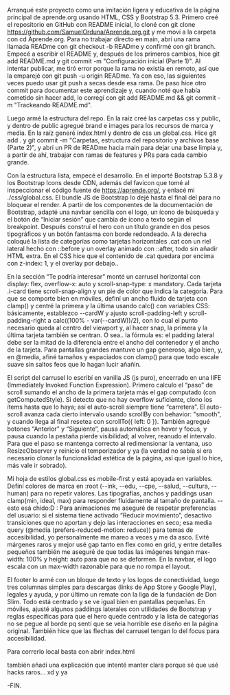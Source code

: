 Arranqué este proyecto como una imitación ligera y educativa de la página principal de aprende.org usando HTML, CSS y Bootstrap 5.3. Primero creé el repositorio en GitHub con README inicial, lo cloné con git clone https://github.com/SamuelOrduna/Aprende.org.git y me moví a la carpeta con cd Aprende.org. Para no trabajar directo en main, abrí una rama llamada READme con git checkout -b READme y confirmé con git branch. Empecé a escribir el README y, después de los primeros cambios, hice git add README.md y git commit -m "Configuración inicial (Parte 1)". Al intentar publicar, me tiró error porque la rama no existía en remoto, así que la emparejé con git push -u origin READme. Ya con eso, las siguientes veces puedo usar git push a secas desde esa rama. De paso hice otro commit para documentar este aprendizaje y, cuando noté que había cometido sin hacer add, lo corregí con git add README.md && git commit -m "Trackeando README.md".

Luego armé la estructura del repo. En la raíz creé las carpetas css y public, y dentro de public agregué brand e images para los recursos de marca y media. En la raíz generé index.html y dentro de css un global.css. Hice git add . y git commit -m "Carpetas, estructura del repositorio y archivos base (Parte 2)", y abrí un PR de READme hacia main para dejar una base limpia y, a partir de ahí, trabajar con ramas de features y PRs para cada cambio grande.

Con la estructura lista, empecé el desarrollo. En el <head> importé Bootstrap 5.3.8 y los Bootstrap Icons desde CDN, además del favicon que tomé al inspeccionar el código fuente de https://aprende.org/, y enlacé mi ./css/global.css. El bundle JS de Bootstrap lo dejé hasta el final del <body> para no bloquear el render. A partir de los componentes de la documentación de Bootstrap, adapté una navbar sencilla con el logo, un ícono de búsqueda y el botón de “Iniciar sesión” que cambia de ícono a texto según el breakpoint. Después construí el hero con un título grande en dos pesos tipográficos y un botón fantasma con borde redondeado. A la derecha coloqué la lista de categorías como tarjetas horizontales .cat con un riel lateral hecho con ::before y un overlay animado con ::after, todo sin añadir HTML extra. En el CSS hice que el contenido de .cat quedara por encima con z-index: 1, y el overlay por debajo..

En la sección “Te podría interesar” monté un carrusel horizontal con display: flex, overflow-x: auto y scroll-snap-type: x mandatory. Cada tarjeta .i-card tiene scroll-snap-align y un pie de color que indica la categoría. Para que se comporte bien en móviles, definí un ancho fluido de tarjeta con clamp() y centré la primera y la última usando calc() con variables CSS: básicamente, establezco --cardW y ajusto scroll-padding-left y scroll-padding-right a calc((100% - var(--cardW))/2), con lo cual el punto necesario queda al centro del viewport y, al hacer snap, la primera y la última tarjeta también se centran. O sea.. la fórmula es: el padding lateral debe ser la mitad de la diferencia entre el ancho del contenedor y el ancho de la tarjeta. Para pantallas grandes mantuve un gap generoso, algo bien, y, en @media, afiné tamaños y espaciados con clamp() para que todo escale suave sin saltos feos que lo hagan lucir añañin.

El script del carrusel lo escribí en vanilla JS (js puro), encerrado en una IIFE (Immediately Invoked Function Expression). Primero calculo el “paso” de scroll sumando el ancho de la primera tarjeta más el gap computado (con getComputedStyle). Si detecto que no hay overflow suficiente, clono los ítems hasta que lo haya; así el auto-scroll siempre tiene “carretera”. El auto-scroll avanza cada cierto intervalo usando scrollBy con behavior: "smooth", y cuando llega al final resetea con scrollTo({ left: 0 }). También agregué botones “Anterior” y “Siguiente”, pausa automática en hover y focus, y pausa cuando la pestaña pierde visibilidad; al volver, reanudo el intervalo. Para que el paso se mantenga correcto al redimensionar la ventana, uso ResizeObserver y reinicio el temporizador y ya (la verdad no sabía si era necesario clonar la funcionalidad estética de la página, así que igual lo hice, más vale ir sobrado).

Mi hoja de estilos global.css es mobile-first y está apoyada en variables. Definí colores de marca en :root (--ink, --edu, --cpe, --salud, --cultura, --human) para no repetir valores. Las tipografías, anchos y paddings usan clamp(min, ideal, max) para responder fluidamente al tamaño de pantalla. 
--esto esá chido:D :
Para animaciones me aseguré de respetar preferencias del usuario: si el sistema tiene activado “Reducir movimiento”, desactivo transiciones que no aportan y dejo las interacciones en seco; esa media query (@media (prefers-reduced-motion: reduce)) para temas de accesibilidad, yo personalmente me mareo a veces y me da asco. Evité márgenes raros y mejor usé gap tanto en flex como en grid, y entre detalles pequeños también me aseguré de que todas las imágenes tengan max-width: 100% y height: auto para que no se deformen. En la navbar, el logo escala con un max-width razonable para que no rompa el layout.

El footer lo armé con un bloque de texto y los logos de conectividad, luego tres columnas simples para descargas (links de App Store y Google Play), legales y ayuda, y por último un remate con la liga de la fundación de Don Slim. Todo está centrado y se ve igual bien en pantallas pequeñas. En móviles, ajusté algunos paddings laterales con utilidades de Bootstrap y reglas específicas para que el hero quede centrado y la lista de categorías no se pegue al borde pq sentí que se veía horrible ese diseño en la página original. También hice que las flechas del carrusel tengan lo del
focus para accesibilidad.

Para correrlo local basta con abrir index.html

también añadí una explicación que intenté manter clara porque sé que usé hacks raros... xd 
y ya


-FIN.